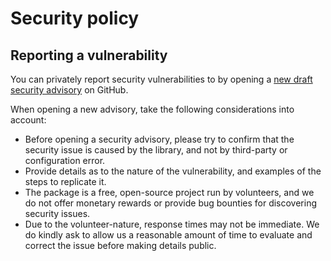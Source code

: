 Security policy
=====

Reporting a vulnerability
-----

You can privately report security vulnerabilities to by opening a
[new draft security advisory](https://github.com/gocom/changelog/security/advisories/new)
on GitHub.

When opening a new advisory, take the following considerations into account:

* Before opening a security advisory, please try to confirm that the security
  issue is caused by the library, and not by third-party or configuration
  error.
* Provide details as to the nature of the vulnerability, and examples of the steps to
  replicate it.
* The package is a free, open-source project run by volunteers, and we do not offer monetary
  rewards or provide bug bounties for discovering security issues.
* Due to the volunteer-nature, response times may not be immediate. We do kindly ask to allow
  us a reasonable amount of time to evaluate and correct the issue before making details public.
